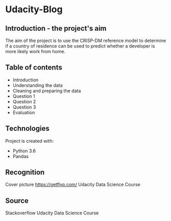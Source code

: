 # Udacity-Blog

## Introduction - the project's aim
The aim of the project is to use the CRISP-DM reference model to determine if a country of residence can be used to predict whether a developer is more likely work from home.

## Table of contents
* Introduction
* Understanding the data
* Cleaning and preparing the data
* Question 1
* Question 2
* Question 3
* Evaluation

## Technologies
Project is created with:
* Python 3.6
* Pandas

## Recognition
Cover picture https://getflyp.com/
Udacity Data Science Course

## Source
Stackoverflow
Udacity Data Science Course
